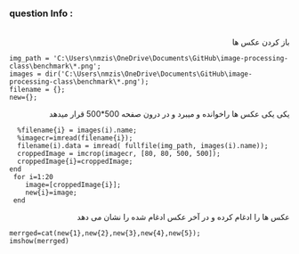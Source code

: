 
### question Info :

###### 

<div dir = "rtl">
باز کردن عکس ها
</div>

```
img_path = 'C:\Users\nmzis\OneDrive\Documents\GitHub\image-processing-class\benchmark\*.png';
images = dir('C:\Users\nmzis\OneDrive\Documents\GitHub\image-processing-class\benchmark\*.png');
filename = {};
new={};
```

<div dir = "rtl">
یکی یکی عکس ها راخوانده و میبرد و در درون صفحه 500*500 قرار میدهد
</div>

```
  %filename{i} = images(i).name; 
  %imagecr=imread(filename{i});
  filename(i).data = imread( fullfile(img_path, images(i).name));
  croppedImage = imcrop(imagecr, [80, 80, 500, 500]);
  croppedImage{i}=croppedImage;
end
 for i=1:20
    image=[croppedImage{i}];
    new{i}=image;
 end
```

<div dir = "rtl">
عکس ها را ادغام کرده و در آخر عکس ادغام شده را نشان می دهد
</div>

```
merrged=cat(new{1},new{2},new{3},new{4},new{5});
imshow(merrged)
```

